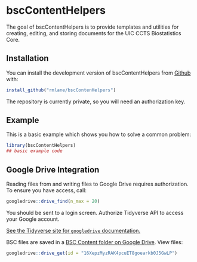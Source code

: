
<!-- README.md is generated from README.Rmd. Please edit that file -->

# bscContentHelpers

<!-- badges: start -->
<!-- badges: end -->

The goal of bscContentHelpers is to provide templates and utilities for
creating, editing, and storing documents for the UIC CCTS Biostatistics
Core.

## Installation

You can install the development version of bscContentHelpers from
[Github](https://github.com/) with:

``` r
install_github("rmlane/bscContenHelpers")
```

The repository is currently private, so you will need an authorization
key.

## Example

This is a basic example which shows you how to solve a common problem:

``` r
library(bscContentHelpers)
## basic example code
```

## Google Drive Integration

Reading files from and writing files to Google Drive requires
authorization. To ensure you have access, call:

``` r
googledrive::drive_find(n_max = 20)
```

You should be sent to a login screen. Authorize Tidyverse API to access
your Google account.

[See the Tidyverse site for `googledrive`
documentation.](https://googledrive.tidyverse.org/)

BSC files are saved in a [BSC Content folder on Google
Drive](https://drive.google.com/drive/folders/16XepzMyzRAK4pcuET8goearkb0J5GwLP).
View files:

``` r
googledrive::drive_get(id = "16XepzMyzRAK4pcuET8goearkb0J5GwLP")
```
